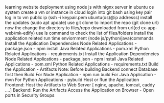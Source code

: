 learning website deployment using node js with nignx server in ubuntu os system
 create a vm or instance in cloud 
 login into git bash 
 using key pair log in to vm public ip (ssh -i keypair.pem ubuntu(os)@ip addresss)
 install the updates (sudo apt update)
 use git clone to import the repo (git clone url)
 now the change the directory to files/repo downloaded from url(cd ex-app-web/mk-edify)
 use ls command to check the list of files/folders
 install the application related run time enviornment (node js/python/java)commands 
 Install the Application Dependencies 
Node Related Applications - package.json - npm install
Java Related Applications - pom.xml
Python Related Applications - requirements.txt
Install the Application Dependencies 
Node Related Applications - package.json - npm install
Java Related Applications - pom.xml
Python Related Applications - requirements.txt
Build the Application - Artifacts
Note: Before building Backend connect Database first then Build
For Node Application - npm run build
For Java Application - mvn
For Python Applications - pybuild
Host or Run the Application
Frontend: Host the Artifacts to Web Server [ nginx, apache, tomcat, caddy ….]
Backend: Run the Artifacts
Access the Application on Browser - Open ports in Security Groups
